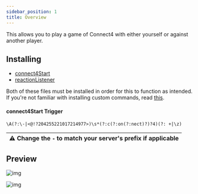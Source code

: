```yaml
---
sidebar_position: 1
title: Overview
---
```


This allows you to play a game of Connect4 with either yourself or against another player.

## Installing

- [connect4Start](start-game)
- [reactionListener](reaction-handler)

Both of these files must be installed in order for this to function as intended.  
If you're not familiar with installing custom commands, read [this](adding-ccs).

#### connect4Start Trigger

```
\A(?:\-|<@!?204255221017214977>)\s*(?:c(?:on(?:nect)?)?4)(?: +|\z)
```

| ⚠ Change the `-` to match your server's prefix if applicable |
| ------------------------------------------------------------ |

## Preview

![img](/img/connect4_0.png)

![img](/img/connect4_1.png)
